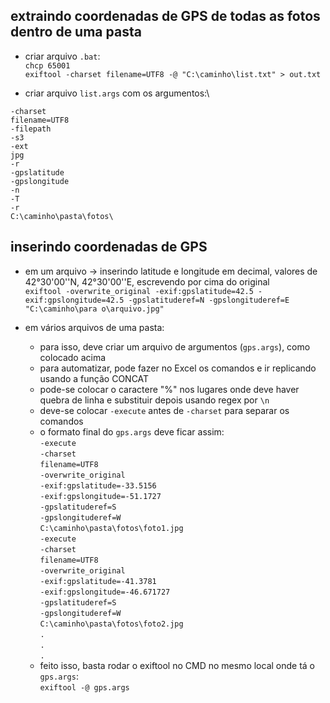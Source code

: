 ## extraindo coordenadas de GPS de todas as fotos dentro de uma pasta
 - criar arquivo `.bat`:\
  `chcp 65001`\
  `exiftool -charset filename=UTF8 -@ "C:\caminho\list.txt" > out.txt`
  
 - criar arquivo `list.args` com os argumentos:\

  `-charset`\
  `filename=UTF8`\
  `-filepath`\
  `-s3`\
  `-ext`\
  `jpg`\
  `-r`\
  `-gpslatitude`\
  `-gpslongitude`\
  `-n`\
  `-T`\
  `-r`\
  `C:\caminho\pasta\fotos\`

## inserindo coordenadas de GPS
- em um arquivo -> inserindo latitude e longitude em decimal, valores de 42°30'00''N, 42°30'00''E, escrevendo por cima do original\
`exiftool -overwrite_original -exif:gpslatitude=42.5 -exif:gpslongitude=42.5 -gpslatituderef=N -gpslongituderef=E "C:\caminho\para o\arquivo.jpg"`

- em vários arquivos de uma pasta:
  - para isso, deve criar um arquivo de argumentos (`gps.args`), como colocado acima
  - para automatizar, pode fazer no Excel os comandos e ir replicando usando a função CONCAT
  - pode-se colocar o caractere "%" nos lugares onde deve haver quebra de linha e substituir depois usando regex por `\n`
  - deve-se colocar `-execute` antes de `-charset` para separar os comandos
  - o formato final do `gps.args` deve ficar assim:\
   `-execute`\
   `-charset`\
   `filename=UTF8`\
   `-overwrite_original`\
   `-exif:gpslatitude=-33.5156`\
   `-exif:gpslongitude=-51.1727`\
   `-gpslatituderef=S`\
   `-gpslongituderef=W`\
   `C:\caminho\pasta\fotos\foto1.jpg`\
   `-execute`\
   `-charset`\
   `filename=UTF8`\
   `-overwrite_original`\
   `-exif:gpslatitude=-41.3781`\
   `-exif:gpslongitude=-46.671727`\
   `-gpslatituderef=S`\
   `-gpslongituderef=W`\
   `C:\caminho\pasta\fotos\foto2.jpg`\
   `.`\
   `.`\
   `.`
  - feito isso, basta rodar o exiftool no CMD no mesmo local onde tá o `gps.args`:\
  `exiftool -@ gps.args`
